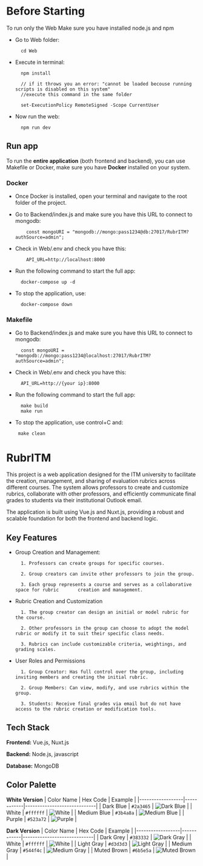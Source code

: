 
# Before Starting
To run only the Web
Make sure you have installed node.js and npm

- Go to Web folder:

        cd Web

- Execute in terminal:

        npm install

        // if it throws you an error: "cannot be loaded becouse running scripts is disabled on this system" 
        //execute this command in the same folder

        set-ExecutionPolicy RemoteSigned -Scope CurrentUser

- Now run the web:

        npm run dev

## Run app

To run the **entire application** (both frontend and backend), you can use Makefile or Docker, make sure you have **Docker** installed on your system.

### Docker
- Once Docker is installed, open your terminal and navigate to the root folder of the project.
- Go to Backend/index.js and make sure you have this URL to connect to mongodb:
  
          const mongoURI = "mongodb://mongo:pass1234@db:27017/RubrITM?authSource=admin";

- Check in Web/.env and check you have this:

          API_URL=http://localhost:8000
  
- Run the following command to start the full app:

        docker-compose up -d

- To stop the application, use:

        docker-compose down

### Makefile
- Go to Backend/index.js and make sure you have this URL to connect to mongodb:
  
        const mongoURI = "mongodb://mongo:pass1234@localhost:27017/RubrITM?authSource=admin";

- Check in Web/.env and check you have this:

        API_URL=http://{your ip}:8000

- Run the following command to start the full app:

        make build
        make run
  
- To stop the application, use control+C and:

       make clean
  
# RubrITM

This project is a web application designed for the ITM university to facilitate the creation, management, and sharing of evaluation rubrics across different courses. The system allows professors to create and customize rubrics, collaborate with other professors, and efficiently communicate final grades to students via their institutional Outlook email.

The application is built using Vue.js and Nuxt.js, providing a robust and scalable foundation for both the frontend and backend logic.


## Key Features

- Group Creation and Management:

        1. Professors can create groups for specific courses.

        2. Group creators can invite other professors to join the group.

        3. Each group represents a course and serves as a collaborative space for rubric       creation and management.
- Rubric Creation and Customization

        1. The group creator can design an initial or model rubric for the course.

        2. Other professors in the group can choose to adopt the model rubric or modify it to suit their specific class needs.

        3. Rubrics can include customizable criteria, weightings, and grading scales.
- User Roles and Permissions

        1. Group Creator: Has full control over the group, including inviting members and creating the initial rubric.

        2. Group Members: Can view, modify, and use rubrics within the group.

        3. Students: Receive final grades via email but do not have access to the rubric creation or modification tools.

## Tech Stack

**Frontend:** Vue.js, Nuxt.js

**Backend:** Node.js, javascript

**Database:** MongoDB

## Color Palette

**White Version**
| Color Name       | Hex Code   | Example                     |
|------------------|------------|-----------------------------|
| Dark Blue     | `#2a3465`  | ![Dark Blue](https://img.shields.io/badge/Dark%20Blue-%232a3465?style=for-the-badge&color=2a3465) |
| White  | `#ffffff`  | ![White](https://img.shields.io/badge/White-%23ffffff?style=for-the-badge&color=ffffff) |
| Medium Blue    | `#3b4a8a`  | ![Medium Blue](https://img.shields.io/badge/Medium%20Blue-%233b4a8a?style=for-the-badge&color=3b4a8a) |
| Purple  | `#523a72`  | ![Purple](https://img.shields.io/badge/Purple-%23523a72?style=for-the-badge&color=523a72) |

**Dark Version**
| Color Name       | Hex Code   | Example                     |
|------------------|------------|-----------------------------|
| Dark Grey    | `#383332`  | ![Dark Gray](https://img.shields.io/badge/Dark%20Gray-%23383332?style=for-the-badge&color=383332) |
| White  | `#ffffff`  | ![White](https://img.shields.io/badge/White-%23ffffff?style=for-the-badge&color=ffffff) |
| Light Gray    | `#d3d3d3`  | ![Light Gray](https://img.shields.io/badge/Light%20Gray-%23d3d3d3?style=for-the-badge&color=d3d3d3) |
| Medium Gray  | `#544f4c`  | ![Medium Gray](https://img.shields.io/badge/Medium%20Gray-%23544f4c?style=for-the-badge&color=544f4c) |
| Muted Brown  | `#6b5e5a`  | ![Muted Brown](https://img.shields.io/badge/Muted%20Brown-%236b5e5a?style=for-the-badge&color=6b5e5a) |
